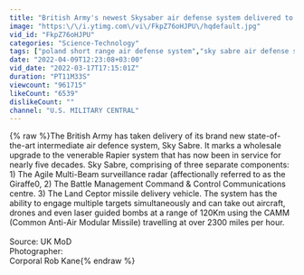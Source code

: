 ```yaml
---
title: "British Army's newest Skysaber air defense system delivered to Poland"
image: "https:\/\/i.ytimg.com\/vi\/FkpZ76oHJPU\/hqdefault.jpg"
vid_id: "FkpZ76oHJPU"
categories: "Science-Technology"
tags: ["poland short range air defense system","sky sabre air defense system","sky sabre air defense missile system"]
date: "2022-04-09T12:23:08+03:00"
vid_date: "2022-03-17T17:15:01Z"
duration: "PT11M33S"
viewcount: "961715"
likeCount: "6539"
dislikeCount: ""
channel: "U.S. MILITARY CENTRAL"
---
```

{% raw %}The British Army has taken delivery of its brand new state-of-the-art intermediate air defence system, Sky Sabre. It marks a wholesale upgrade to the venerable Rapier system that has now been in service for nearly five decades. Sky Sabre, comprising of three separate components: 1) The Agile Multi-Beam surveillance radar (affectionally referred to as the Giraffe0, 2) The Battle Management Command &amp; Control Communications centre. 3) The Land Ceptor missile delivery vehicle. The system has the ability to engage multiple targets simultaneously and can take out aircraft, drones and even laser guided bombs at a range of 120Km using the CAMM (Common Anti-Air Modular Missile) travelling at over 2300 miles per hour.<br /><br />Source: UK MoD<br />Photographer:<br />Corporal Rob Kane{% endraw %}
